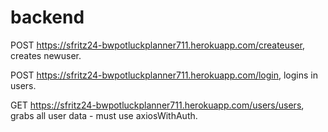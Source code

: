 # backend
POST https://sfritz24-bwpotluckplanner711.herokuapp.com/createuser, creates newuser.

POST https://sfritz24-bwpotluckplanner711.herokuapp.com/login, logins in users.

GET https://sfritz24-bwpotluckplanner711.herokuapp.com/users/users, grabs all user data - must use axiosWithAuth.